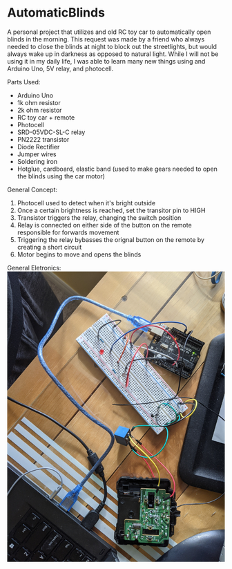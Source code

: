 # AutomaticBlinds
A personal project that utilizes and old RC toy car to automatically open blinds in the morning. This request was made by a friend who always needed to close the blinds at night to block out the streetlights, but would always wake up in darkness as opposed to natural light. While I will not be using it in my daily life, I was able to learn many new things using and Arduino Uno, 5V relay, and photocell.

Parts Used:
- Arduino Uno
- 1k ohm resistor
- 2k ohm resistor
- RC toy car + remote
- Photocell
- SRD-05VDC-SL-C relay
- PN2222 transistor
- Diode Rectifier
- Jumper wires
- Soldering iron
- Hotglue, cardboard, elastic band (used to make gears needed to open the blinds using the car motor)

General Concept:
1. Photocell used to detect when it's bright outside
2. Once a certain brightness is reached, set the transitor pin to HIGH
3. Transistor triggers the relay, changing the switch position
4. Relay is connected on either side of the button on the remote responsible for forwards movement
5. Triggering the relay bybasses the orignal button on the remote by creating a short circuit
6. Motor begins to move and opens the blinds

General Eletronics:
![](ProjectPhotos\PXL_20210506_214105819.jpg)
